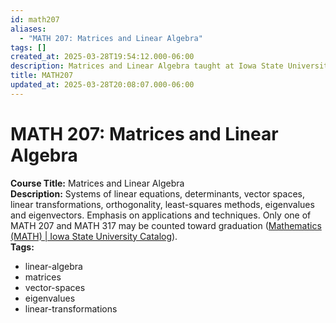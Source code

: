 ```yaml
---
id: math207
aliases:
  - "MATH 207: Matrices and Linear Algebra"
tags: []
created_at: 2025-03-28T19:54:12.000-06:00
description: Matrices and Linear Algebra taught at Iowa State University.
title: MATH207
updated_at: 2025-03-28T20:08:07.000-06:00
---
```


# MATH 207: Matrices and Linear Algebra

**Course Title:** Matrices and Linear Algebra  
**Description:** Systems of linear equations, determinants, vector spaces, linear transformations, orthogonality, least-squares methods, eigenvalues and eigenvectors. Emphasis on applications and techniques. Only one of MATH 207 and MATH 317 may be counted toward graduation ([Mathematics (MATH) | Iowa State University Catalog](https://catalog.iastate.edu/previouscatalogs/2020-2021/azcourses/math/#:~:text=Systems%20of%20linear%20equations%2C%20determinants%2C,may%20be%20counted%20toward%20graduation)).  
**Tags:**

- linear-algebra
- matrices
- vector-spaces
- eigenvalues
- linear-transformations
